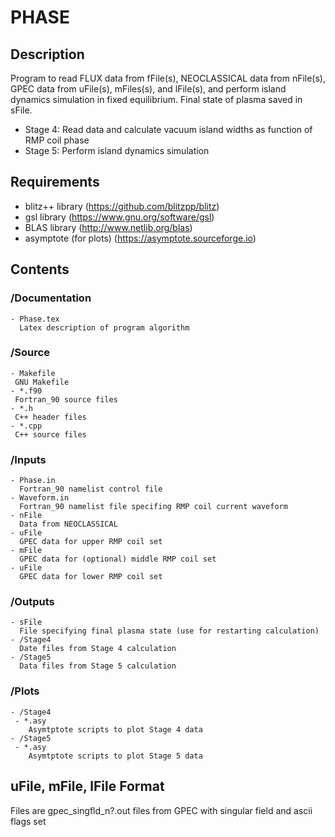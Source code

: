 # PHASE

## Description
 
 Program to read FLUX data from fFile(s), NEOCLASSICAL data from nFile(s), GPEC data from uFile(s), mFiles(s), and lFile(s), 
 and perform island dynamics simulation in fixed equilibrium. Final state of plasma saved in sFile.
 - Stage 4:
	  Read data and calculate vacuum island widths as function of RMP coil phase
 - Stage 5:
	  Perform island dynamics simulation

## Requirements

   - blitz++ library (https://github.com/blitzpp/blitz)
   - gsl library (https://www.gnu.org/software/gsl)
   - BLAS library (http://www.netlib.org/blas)
   - asymptote (for plots) (https://asymptote.sourceforge.io)	
   
## Contents

 ### /Documentation
    - Phase.tex
      Latex description of program algorithm
	  
 ### /Source
    - Makefile
	 GNU Makefile
	- *.f90
	 Fortran_90 source files
	- *.h
	 C++ header files
	- *.cpp
	 C++ source files
	 
 ### /Inputs
	- Phase.in
	  Fortran_90 namelist control file
	- Waveform.in
	  Fortran_90 namelist file specifing RMP coil current waveform
	- nFile
	  Data from NEOCLASSICAL
	- uFile
	  GPEC data for upper RMP coil set
	- mFile
	  GPEC data for (optional) middle RMP coil set
	- uFile
	  GPEC data for lower RMP coil set
	  
 ### /Outputs
    - sFile
	  File specifying final plasma state (use for restarting calculation)
	- /Stage4
      Date files from Stage 4 calculation
	- /Stage5
	  Data files from Stage 5 calculation
	  
 ### /Plots
    - /Stage4
	 - *.asy
	    Asymtptote scripts to plot Stage 4 data	
	- /Stage5
	 - *.asy
	    Asymtptote scripts to plot Stage 5 data		

## uFile, mFile, lFile Format

 Files are gpec_singfld_n?.out files from GPEC with
 singular field and ascii flags set
